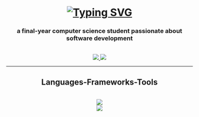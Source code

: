 <h1 align="center">
  <a href="https://git.io/typing-svg"><img src="https://readme-typing-svg.demolab.com?font=Righteous&size=25&pause=1000&color=8EF7F0&center=true&random=false&width=435&height=55&lines=Hi There,+I'm+Mai+Elkhodery" alt="Typing SVG" /></a>
</h1>

<h3 align="center"> a final-year computer science student passionate about software development </h3>
<br/>

<div align="center">
  <a href="https://mail.google.com/mail">
    <img src="https://img.shields.io/badge/Gmail-D14836?style=for-the-badge&logo=gmail&logoColor=white"/>
  </a>
  <a href="https://www.linkedin.com/in/mai-elkhodery">
    <img src="https://img.shields.io/badge/LinkedIn-0071B5?style=for-the-badge&logo=gmail&logoColor=white"/>
  </a>
</div>

<hr/>

<h2 align="center"> Languages-Frameworks-Tools </h2>
<br/>
<div align="center">

  <a href="https://skillicons.dev">
    <img src="https://skillicons.dev/icons?i=git,java,kotlin,ktor,firebase,androidstudio" /><br/>
    <img src="https://skillicons.dev/icons?i=html,css,firebase,mysql,mongodb" />
  </a>
</div>
